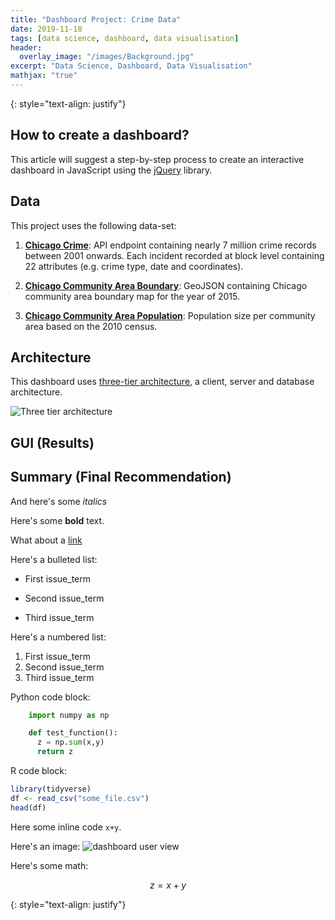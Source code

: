 ```yaml
---
title: "Dashboard Project: Crime Data"
date: 2019-11-18
tags: [data science, dashboard, data visualisation]
header:
  overlay_image: "/images/Background.jpg"
excerpt: "Data Science, Dashboard, Data Visualisation"
mathjax: "true"
---
```

{: style="text-align: justify"}

## How to create a dashboard?
This article will suggest a step-by-step process to create an interactive dashboard in JavaScript using the [jQuery](https://api.jquery.com/) library.


## Data
This project uses the following data-set:

1. **[Chicago Crime](https://data.cityofchicago.org/Public-Safety/Crimes-2001-to-present/ijzp-q8t2/data)**: API endpoint containing nearly 7 million crime records between 2001 onwards. Each incident recorded at block level containing 22 attributes (e.g. crime type, date and coordinates).

2. **[Chicago Community Area Boundary](https://raw.githubusercontent.com/RandomFractals/ChicagoCrimes/master/data/chicago-community-areas.geojson)**: GeoJSON containing Chicago community area boundary map for the year of 2015.


3. **[Chicago Community Area Population](https://www.chicago.gov/content/dam/city/depts/zlup/Zoning_Main_Page/Publications/Census_2010_Community_Area_Profiles/Census_2010_and_2000_CA_Populations.pdf)**: Population size per community area based on the 2010 census.


## Architecture
This dashboard uses [three-tier architecture](https://en.wikipedia.org/wiki/Multitier_architecture), a client, server and database architecture.


<img src="{{ site.url }}{{ site.baseurl }}/images/dashboard/3_tier.jpg" alt="Three tier architecture">

## GUI (Results)


## Summary (Final Recommendation)

And here's some *italics*

Here's some **bold** text.

What about a [link](https://youtube.com)

Here's a bulleted list:
* First issue_term
+ Second issue_term
- Third issue_term

Here's a numbered list:
1. First issue_term
2. Second issue_term
3. Third issue_term

Python code block:
```Python
    import numpy as np

    def test_function():
      z = np.sum(x,y)
      return z
```

R code block:
```r
library(tidyverse)
df <- read_csv("some_file.csv")
head(df)
```

Here some inline code `x+y`.

Here's an image:
<img src="{{ site.url }}{{ site.baseurl }}/images/dashboard/Dashboard.png" alt="dashboard user view">

Here's some math:

$$z=x+y$$

{: style="text-align: justify"}
